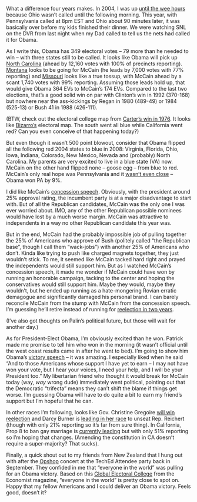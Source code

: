 What a difference four years makes. In 2004, I was up [until the wee
hours](http://devhawk.net/2004/11/03/cant-sleep-long-election-analysis-post/)
because Ohio wasn’t called until the following morning. This year, with
Pennsylvania called at 8pm EST and Ohio about 90 minutes later, it was
basically over before my kids finished their dinner. We were watching
SNL on the DVR from last night when my Dad called to tell us the nets
had called it for Obama.

As I write this, Obama has 349 electoral votes – 79 more than he needed
to win – with three states still to be called. It looks like Obama will
pick up [North Carolina](http://www.msnbc.msn.com/id/25362802) (ahead by
12,160 votes with 100% of precincts reporting).
[Montana](http://www.msnbc.msn.com/id/25362602) looks to be going for
McCain (he leads by 7,000 votes with 77% reporting) and
[Missouri](http://www.msnbc.msn.com/id/25362534) looks like a true
tossup, with McCain ahead by a scant 1,740 votes with 99% reporting.
Assuming those leads hold up, that would give Obama 364 EVs to McCain’s
174 EVs. Compared to the last two elections, that’s a good solid win on
par with Clinton’s win in 1992 (370-168) but nowhere near the
ass-kickings by Regan in 1980 (489-49) or 1984 (525-13) or Bush 41 in
1988 (426-111).

(BTW, check out the electoral college map from [Carter’s win in
1976](http://www.realclearpolitics.com/epolls/maps/obama_vs_mccain/?map=19).
It looks like [Bizarro’s](http://en.wikipedia.org/wiki/Bizarro)
electoral map. The south went all blue while California went red? Can
you even conceive of that happening today?)

But even though it wasn’t 500 point blowout, consider that Obama flipped
all the following red 2004 states to blue in 2008: Virginia, Florida,
Ohio, Iowa, Indiana, Colorado, New Mexico, Nevada and (probably) North
Carolina. My parents are very excited to live in a blue state (VA) now.
McCain on the other hand flipped none – goose egg – from blue to red.
McCain’s only real hope was Pennsylvania and it [wasn’t even
close](http://www.cnn.com/ELECTION/2008/results/individual/#mapPPA) –
Obama won PA by 9%.

I did like McCain’s [concession
speech](http://www.msnbc.msn.com/id/27545248/). Obviously, with the
president around 25% approval rating, the incumbent party is at a major
disadvantage to start with. But of all the Republican candidates, McCain
was the only one I was ever worried about. IMO, any of the other
Republican possible nominees would have lost by a much worse margin.
McCain was attractive to independents in a way no other Republican
candidate this year was.

But in the end, McCain had the probably impossible job of pulling
together the 25% of Americans who approve of Bush (politely called “the
Republican base”, though I call them “wack-jobs”) with another 25% of
Americans who don’t. Kinda like trying to push like charged magnets
together, they just wouldn’t stick. To me, it seemed like McCain tacked
hard right and prayed the independents would still support him. But as I
watched McCain’s concession speech, it made me wonder if McCain could
have won by running an honorable campaign, tacking to the center and
hoping the conservatives would still support him. Maybe they would,
maybe they wouldn’t, but he ended up running as a hate-mongering Rovian
erratic demagogue and significantly damaged his personal brand. I can
barely reconcile McCain from the stump with McCain from the concession
speech. I’m guessing he’ll retire instead of running for [reelection in
two
years](http://en.wikipedia.org/wiki/United_States_Senate_elections,_2010#John_McCain_of_Arizona).

(I’ve also got thoughts on Palin’s political future, but those will wait
for another day.)

As for President-Elect Obama, I’m obviously excited than he won. Patrick
made me promise to tell him who won in the morning (it wasn’t official
until the west coast results came in after he went to bed). I’m going to
show him Obama’s [victory
speech](http://tpmelectioncentral.talkingpointsmemo.com/2008/11/obama_my_election_demonstrates.php)
– it was amazing. I especially liked when he said “And to those
Americans whose support I have yet to earn – I may not have won your
vote, but I hear your voices, I need your help, and I will be your
President too.” My libertarian friend who thought it would break for
McCain today (way, *way* wrong dude) immediately went political,
pointing out that the Democratic “trifecta” means they can’t shift the
blame if things get worse. I’m guessing Obama will have to do quite a
bit to earn my friend’s support but I’m hopeful that he can.

In other races I’m following, looks like Gov. Christine Gregoire [will
win
reelection](http://www.cnn.com/ELECTION/2008/results/individual/#mapGWA)
and Darcy Burner is [leading in her
race](http://www.cnn.com/ELECTION/2008/results/individual/#mapHWA/H/08)
to unseat Rep. Reichert (though with only 21% reporting so it’s far from
sure thing). In California, Prop 8 to ban gay marriage is [currently
leading](http://www.cnn.com/ELECTION/2008/results/county/#CAI01map) but
with only 51% reporting so I’m hoping that changes. (Amending the
constitution in CA doesn’t require a super-majority? That sucks).

Finally, a quick shout out to my friends from New Zealand that I hung
out with after the [Opshop](http://www.opshopmusic.com/) concert at the
TechEd Attendee party back in September. They confided in me that
“everyone in the world” was pulling for an Obama victory. Based on this
[Global Electoral College](http://www.economist.com/vote2008) from the
Economist magazine, “everyone in the world” is pretty close to spot on.
Happy that my fellow Americans and I could deliver an Obama victory.
Feels good, doesn’t it?
